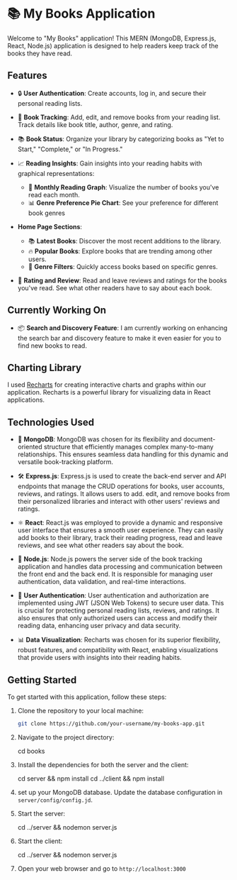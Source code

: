 # 📚 My Books Application

Welcome to "My Books" application!  This MERN (MongoDB, Express.js, React, Node.js) application is designed to help readers keep track of the books they have read.


## Features
- 🔒 **User Authentication**: Create accounts, log in, and secure their personal reading lists.
  
- 📖 **Book Tracking**: Add, edit, and remove books from your reading list. Track details like book title, author, genre, and rating.

- 📚 **Book Status**: Organize your library by categorizing books as "Yet to Start," "Complete," or "In Progress."

- 📈 **Reading Insights**: Gain insights into your reading habits with graphical representations:
  - 📅 **Monthly Reading Graph**: Visualize the number of books you've read each month.
  - 📊 **Genre Preference Pie Chart**: See your preference for different book genres

- **Home Page Sections**:
  - 📚 **Latest Books**: Discover the most recent additions to the library.
  - 🔥 **Popular Books**: Explore books that are trending among other users.
  - 📖 **Genre Filters**: Quickly access books based on specific genres.

- 🌟 **Rating and Review**: Read and leave reviews and ratings for the books you've read. See what other readers have to say about each book.


## Currently Working On

- 📦 **Search and Discovery Feature**: I am currently working on enhancing the search bar and discovery feature to make it even easier for you to find new books to read.
  

## Charting Library

I used [Recharts](https://recharts.org/en-US/) for creating interactive charts and graphs within our application. Recharts is a powerful library for visualizing data in React applications.


## Technologies Used

- 💾 **MongoDB**: MongoDB was chosen for its flexibility and document-oriented structure that efficiently manages complex many-to-many relationships.  This ensures seamless data handling for this dynamic and versatile book-tracking platform.

- 🛠️ **Express.js**: Express.js is used to create the back-end server and API endpoints that manage the CRUD operations for books, user accounts, reviews, and ratings.  It allows users to add. edit, and remove books from their personalized libraries and interact with other users' reviews and ratings.

- ⚛️ **React**: React.js was employed to provide a dynamic and responsive user interface that ensures a smooth user experience.  They can easily add books to their library, track their reading progress, read and leave reviews, and see what other readers say about the book.

- 📡 **Node.js**: Node.js powers the server side of the book tracking application and handles data processing and communication between the front end and the back end.  It is responsible for managing user authentication, data validation, and real-time interactions.

- 🔐 **User Authentication**: User authentication and authorization are implemented using JWT (JSON Web Tokens) to secure user data.  This is crucial for protecting personal reading lists, reviews, and ratings.  It also ensures that only authorized users can access and modify their reading data, enhancing user privacy and data security.

- 📊 **Data Visualization**: Recharts was chosen for its superior flexibility, robust features, and compatibility with React, enabling visualizations that provide users with insights into their reading habits.


## Getting Started

To get started with this application, follow these steps:

1. Clone the repository to your local machine:

   ```bash
   git clone https://github.com/your-username/my-books-app.git
   
2. Navigate to the project directory:
   
   cd books
   
4. Install the dependencies for both the server and the client:
   
   cd server && npm install
   cd ../client && npm install
   
5. set up your MongoDB database.  Update the database configuration in `server/config/config.jd`.
   
6. Start the server:
   
   cd ../server && nodemon server.js
   
7. Start the client:
    
    cd ../server && nodemon server.js
  
8. Open your web browser and go to `http://localhost:3000`
